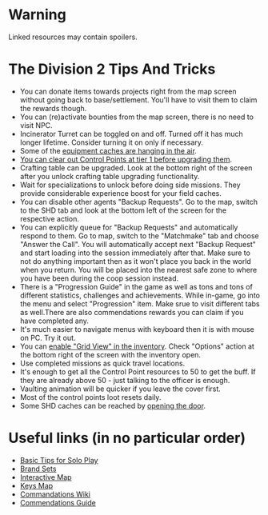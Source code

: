 # Warning

Linked resources may contain spoilers.

# The Division 2 Tips And Tricks

* You can donate items towards projects right from the map screen without going back to base/settlement. You'll have to visit them to claim the rewards though.
* You can (re)activate bounties from the map screen, there is no need to visit NPC.
* Incinerator Turret can be toggled on and off. Turned off it has much longer lifetime. Consider turning it on only if necessary.
* Some of the [equipment caches are hanging in the air](https://np.reddit.com/r/thedivision/comments/b3ibvd/location_of_24no_air_drops_orange_crates/).
* [You can clear out Control Points at tier 1 before upgrading them](https://np.reddit.com/r/thedivision/comments/b3can1/psa_you_can_clear_out_control_points_at_tier_1/).
* Crafting table can be upgraded. Look at the bottom right of the screen after you unlock crafting table upgrading functionality.
* Wait for specializations to unlock before doing side missions. They provide considerable experience boost for your field caches.
* You can disable other agents "Backup Requests". Go to the map, switch to the SHD tab and look at the bottom left of the screen for the respective action.
* You can explicitly queue for "Backup Requests" and automatically respond to them. Go to map, switch to the "Matchmake" tab and choose "Answer the Call". You will automatically accept next "Backup Request" and start loading into the session immediately after that. Make sure to not do anything important then as it won't place you back in the world when you return. You will be placed into the nearest safe zone to where you have been during the coop session instead.
* There is a "Progression Guide" in the game as well as tons and tons of different statistics, challenges and achievements. While in-game, go into the menu and select "Progression" item. Make srue to visit different tabs as well.There are also commendations rewards you can claim if you have completed any.
* It's much easier to navigate menus with keyboard then it is with mouse on PC. Try it out.
* You can [enable "Grid View" in the inventory](https://np.reddit.com/r/thedivision/comments/b0p5ng/you_can_change_your_inventory_style_to_a_grid/). Check "Options" action at the bottom right of the screen with the inventory open.
* Use completed missions as quick travel locations.
* It's enough to get all the Control Point resources to 50 to get the buff. If they are already above 50 - just talking to the officer is enough.
* Vaulting animation will be quicker if you leave the cover first.
* Most of the control points loot resets daily.
* Some SHD caches can be reached by [opening the door](https://www.reddit.com/r/thedivision/comments/b3l3iv/after_30_minutes_trying_to_find_a_way_into_the/).

# Useful links (in no particular order)

* [Basic Tips for Solo Play](https://np.reddit.com/r/thedivision/comments/b3nj45/basic_tips_for_solo_play/)
* [Brand Sets](https://np.reddit.com/r/thedivision/comments/b3nwva/infographic_all_of_the_division_2s_brand_sets/)
* [Interactive Map](https://division2map.com/)
* [Keys Map](https://np.reddit.com/r/thedivision/comments/b3jwp3/map_of_all_keys_w_instructions/)
* [Commandations Wiki](https://np.reddit.com/r/thedivision/comments/b3oj2n/commendation_wiki_for_the_division_2/)
* [Commendations Guide](https://np.reddit.com/r/thedivision/comments/b3onz7/commendations_2500_point_guide/)
